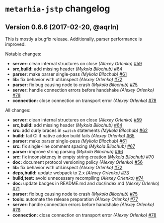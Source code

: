 # `metarhia-jstp` changelog

## Version 0.6.6 (2017-02-20, @aqrln)

This is mostly a bugfix release. Additionally, parser performance is improved.

Notable changes:

 * **server:** clean internal structures on close
   *(Alexey Orlenko)*
   [#59](https://github.com/metarhia/JSTP/pull/59)
 * **src,build:** add missing header
   *(Mykola Bilochub)*
   [#64](https://github.com/metarhia/JSTP/pull/64)
 * **parser:** make parser single-pass
   *(Mykola Bilochub)*
   [#61](https://github.com/metarhia/JSTP/pull/61)
 * **lib:** fix behavior with util.inspect
   *(Alexey Orlenko)*
   [#72](https://github.com/metarhia/JSTP/pull/72)
 * **parser:** fix bug causing node to crash
   *(Mykola Bilochub)*
   [#75](https://github.com/metarhia/JSTP/pull/75)
 * **server:** handle connection errors before handshake
   *(Alexey Orlenko)*
   [#78](https://github.com/metarhia/JSTP/pull/78)
 * **connection:** close connection on transport error
   *(Alexey Orlenko)*
   [#78](https://github.com/metarhia/JSTP/pull/78)


All changes:

 * **server:** clean internal structures on close
   *(Alexey Orlenko)*
   [#59](https://github.com/metarhia/JSTP/pull/59)
 * **src,build:** add missing header
   *(Mykola Bilochub)*
   [#64](https://github.com/metarhia/JSTP/pull/64)
 * **src:** add curly braces in `switch` statements
   *(Mykola Bilochub)*
   [#62](https://github.com/metarhia/JSTP/pull/62)
 * **build:** fail CI if native addon build fails
   *(Alexey Orlenko)*
   [#65](https://github.com/metarhia/JSTP/pull/65)
 * **parser:** make parser single-pass
   *(Mykola Bilochub)*
   [#61](https://github.com/metarhia/JSTP/pull/61)
 * **src:** fix single-line comment spacing
   *(Mykola Bilochub)*
   [#67](https://github.com/metarhia/JSTP/pull/67)
 * **parser:** improve string parsing
   *(Mykola Bilochub)*
   [#66](https://github.com/metarhia/JSTP/pull/66)
 * **src:** fix inconsistency in empty string creation
   *(Mykola Bilochub)*
   [#70](https://github.com/metarhia/JSTP/pull/70)
 * **doc:** document protocol versioning policy
   *(Alexey Orlenko)*
   [#56](https://github.com/metarhia/JSTP/pull/56)
 * **lib:** fix behavior with util.inspect
   *(Alexey Orlenko)*
   [#72](https://github.com/metarhia/JSTP/pull/72)
 * **deps,build:** update webpack to 2.x
   *(Alexey Orlenko)*
   [#73](https://github.com/metarhia/JSTP/pull/73)
 * **build,test:** avoid unnecessary recompiling
   *(Alexey Orlenko)*
   [#74](https://github.com/metarhia/JSTP/pull/74)
 * **doc:** update badges in README.md and doc/index.md
   *(Alexey Orlenko)*
   [#71](https://github.com/metarhia/JSTP/pull/71)
 * **parser:** fix bug causing node to crash
   *(Mykola Bilochub)*
   [#75](https://github.com/metarhia/JSTP/pull/75)
 * **tools:** automate the release preparation
   *(Alexey Orlenko)*
   [#77](https://github.com/metarhia/JSTP/pull/77)
 * **server:** handle connection errors before handshake
   *(Alexey Orlenko)*
   [#78](https://github.com/metarhia/JSTP/pull/78)
 * **connection:** close connection on transport error
   *(Alexey Orlenko)*
   [#78](https://github.com/metarhia/JSTP/pull/78)
